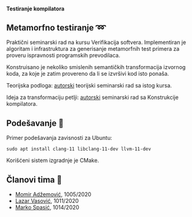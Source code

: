 #### Testiranje kompilatora

## Metamorfno testiranje :loop:
Praktični seminarski rad na kursu Verifikacija softvera. Implementiran je algoritam i infrastruktura za generisanje metamorfnih test primera za proveru ispravnosti programskih prevodilaca.

Konstruisano je nekoliko smislenih semantičkih transformacija izvornog koda, za koje je zatim provereno da li se izvršivi kod isto ponaša.

Teorijska podloga: [autorski](http://www.verifikacijasoftvera.matf.bg.ac.rs/vs/predavanja/02_testiranje/32_LazarVasovic_EMI.pdf) teorijski seminarski rad sa istog kursa.

Ideja za transformaciju petlji: [autorski](https://github.com/matfija/Clang-petlje) seminarski rad sa Konstrukcije kompilatora.

## Podešavanje :memo:
Primer podešavanja zavisnosti za Ubuntu:
```
sudo apt install clang-11 libclang-11-dev llvm-11-dev
```
Korišćeni sistem izgradnje je CMake.

## Članovi tima :boy:
* [Momir Adžemović](https://github.com/Robotmurlock), 1005/2020
* [Lazar Vasović](https://github.com/matfija), 1011/2020
* [Marko Spasić](https://github.com/spaske00), 1014/2020

